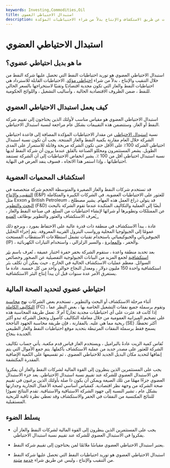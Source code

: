 ```yaml
---
keywords: Investing,Commodities,Oil
title: استبدال الاحتياطي العضوي
description: يتم استبدال الاحتياطي العضوي عندما تقوم شركة النفط بتجميع الاحتياطيات عن طريق الاستكشاف والإنتاج بدلاً من شراء الاحتياطيات المؤكدة.
---
```


# استبدال الاحتياطي العضوي
## ما هو بديل احتياطي عضوي؟

استبدال الاحتياطي العضوي هو توريد احتياطيات النفط التي تحصل عليها شركة النفط من خلال التنقيب والإنتاج ، بدلاً من شراء [احتياطي مؤكد](/proven-reserves). الاحتياطيات القابلة للاسترداد هي احتياطيات النفط والغاز التي تكون مجدية اقتصاديًا وتقنيًا لاستخراجها بالسعر الحالي للنفط ، ضمن الظروف الاقتصادية الحالية ، وأساليب التشغيل ، واللوائح الحكومية.

## كيف يعمل استبدال الاحتياطي العضوي

استبدال الاحتياطي العضوي هو مقياس مناسب لأولئك الذين يحتاجون إلى تقييم شركة النفط أو الغاز. وستتضمن هذه التقييمات بشكل عام مراجعة لنسبة استبدال الاحتياطي.

نسبة [استبدال الاحتياطي](/reserve-replacement-ratio) عن مقدار الاحتياطيات المؤكدة المضافة إلى قاعدة احتياطي الشركة خلال العام مقارنة بكمية النفط والغاز المنتجة. يجب أن تكون نسبة استبدال احتياطي الشركة 100٪ على الأقل حتى تكون الشركة مربحة وقابلة للاستمرار على المدى الطويل. يشعر المستثمرون ومحللو الصناعة بالقلق عندما يرون أن شركة النفط لديها نسبة استبدال احتياطي أقل من 100 ٪. يشير انخفاض الاحتياطيات إلى أن الشركة تستنفد احتياطياتها ، وإذا استمر هذا الاتجاه ، فسوف ينفد العرض في النهاية.

## استكشاف المحميات العضوية

قد تستخدم شركات النفط والغاز الصغيرة والمتوسطة الحجم شركة متخصصة في [التنقيب والإنتاج](/exploration-production-company) (E&P) للعثور على الاحتياطيات العضوية. في الشركات الكبيرة والمتكاملة مثل Exxon و British Petroleum ، قد يتولى ذراع العمل هذه المهام. يشير مصطلح [البحث والتطوير](/finding_development) (F&D) أيضًا إلى العملية والتكاليف المتكبدة عندما تقوم الشركة بالبحث عن الممتلكات وتطويرها أو شرائها لإنشاء احتياطيات من السلع. في صناعة النفط والغاز ، يُعرف الاستكشاف والعثور والتطوير بوظائف [المنبع .](/upstream)

عادة ، يبدأ الاستكشاف في منطقة ذات قدرة عالية على الاحتفاظ بمورد ، ويرجع ذلك عمومًا إلى الجيولوجيا المحلية ورواسب البترول القريبة المعروفة. يتم إجراء التحليل الجيوفيزيائي والجيوكيميائي باستخدام تقنيات تشمل استطلاعات الاستقطاب المستحث (IP) ، والحفر ، [والمعايرة](/assay) ، والسبر الزلزالي ، واستخدام التيارات الكهربائية.

بعد تحديد منطقة واعدة ، ستقوم الشركة بحفر حفرة اختبار عميقة ، تُعرف باسم [بئر استكشافية](/exploratory-well) لجمع المزيد من البيانات الجيولوجية التفصيلية عن الصخور وخصائص السوائل. معظم عمليات الاستكشاف الحالية في الخارج ، حيث يمكن أن تكلف بئر استكشافية واحدة 150 مليون دولار ، ومعدل النجاح حوالي واحد من كل خمسة. عادة ما يستغرق الأمر عدة سنوات قبل أن يبدأ إنتاج البئر الاستكشافية.

## احتياطي عضوي لتحديد الصحة المالية

أثناء مرحلة الاستكشاف أو البحث والتطوير ، تستخدم بعض الشركات نهج [محاسبة التكاليف الكاملة](/full-cost-method) (FC) ، وتقوم برسملة جميع نفقات التشغيل الخاصة بها ، بغض النظر عما إذا كانت قد عثرت على أي احتياطيات مجدية تجاريًا أم لا. تعمل طريقة المحاسبة هذه على تضخيم الميزانية العمومية من خلال معاملة التكاليف كأصول وتجعل الشركة تبدو أكثر ربحية مما هي عليه. بالمقارنة ، فإن طريقة محاسبة الجهود الناجحة (SE) أكثر تحفظًا. يسمح فقط برسملة النفقات المرتبطة بتحديد موقع احتياطيات النفط والغاز الطبيعي الجديدة بنجاح.

تُقاس كمية الزيت عادةً بالبراميل ، ويستخدم الغاز قياس قدم مكعبة. يأتي حساب تكاليف الشركة للعثور على مصدر جديد من عملية الاستكشاف بأكملها. يتم جمع الأموال التي يتم إنفاقها لتحديد مكان البديل الجديد للاحتياطي العضوي ، ثم تقسيمها على الكمية الإضافية المقدرة المكتشفة.

يجب على المستثمرين الذين ينظرون إلى القوة المالية لشركات النفط والغاز أن يفكروا في الاستبدال العضوي للشركة عند تقييم نسبة استبدال الاحتياطي. يعد جزء الاستبدال العضوي جزءًا مهمًا من تلك الصيغة ويمكن أن يكون ذا صلة بأولئك الذين يرغبون في تقييم صحة الشركة من وجهة نظر اقتصادية. كمقياس أساسي لصحة الأعمال التجارية وجدارتها بشكل عام ، تشير النسبة إلى جهود الشركة الاستباقية والاستباقية. تقدم النتائج تصورًا للنتائج المكتسبة من النفقات في الحفر والاستكشاف وقد تعطي نظرة ثاقبة للربحية المستقبلية.

## يسلط الضوء

- يجب على المستثمرين الذين ينظرون إلى القوة المالية لشركات النفط والغاز أن يفكروا في الاستبدال العضوي للشركة عند تقييم نسبة استبدال الاحتياطي.

- يعتبر استبدال الاحتياطي العضوي مقياسًا ملائمًا لمن يحتاجون إلى تقييم شركة النفط.

- استبدال الاحتياطي العضوي هو توريد احتياطيات النفط التي تحصل عليها شركة النفط من التنقيب والإنتاج ، وليس عن طريق شراء [خدمة](/proven-reserves) [مثبتة](/proven-reserves).

